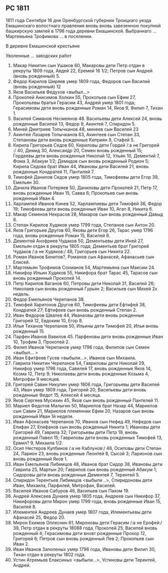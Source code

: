 ## РС 1811 

1811 года Сентября 16 дня Оренбургской губернии Троицкаго уезда Емашинскаго волостнаго правления вновь вновь завезенною покупной башкирскую замлей в 1798 года деревни Емашинской. Выбраннаго ... Мартемьяна Трофимова ... в поселении.

В деревне Емашинской крестьяне

Уволенные ... заводских работ

<!-- Причислены по укащу кащенной палыты пармской губернии ... волости 1801 года -->

1. Макар Никитин сын Ушаков 60, Макаровы дети Петр отдан в рекруты 1809 года, Авдей 22, Еремей 16 1/2; Петров сын Андрей (вновь рожденный) 5.
2. Федор Кирилов Ширяев умер 1809 года, Федоров сын Василей (вновь рожденный) 12
3. Яков Васильев Федухов <выбыл...>
4. Прокопей Анисимов Холкин 55, Прокопьев сын Ефим 27, Прокопьевы братья Герасим 43, Андрей умер 1801 года; Герасимовы дети вновь рожденные Роман 14, Яков 9, Филип 7, Тихан 1.
5. Василей Симанов Несмеянов 48. Васильевы дети Алексей 24, вновь рожденные Василей 13, Федор 9, Акинтей 7, Спиридон 5.
6. Миней Дмитриев Топычканов 48, минеев сын Василей 23
7. Акинтей Лазарев Топычканов 63, Акинтеев сын Степан 33, Степановы дети вновь рожденные Киприян 9, Стафей 5.
8. Кирила Григорьев Седов 60, Кириловы дети Гордей /:а не Григорей :/ 40, Демид 30, Александр 20, Семен вновь рожденный 15; Гордеевы дети вновь рожденные Николай 12, Ульян 10, Дементий 7, Фома 3, Абакум 1/2; Демидов сын вновь рожденный Родион 5; Кирила Седова брат Иван 44, Ивановы дети Василей 21, вновь рожденные Кондратей 11, Пантилей 7.
9. Тимофей Данилов Седов умер 1805 года, Тимофеевы дети Егор 39, Емельян 30.
10. Данила Иванов Потеряев 50, Даниловы дети Прокопей 21, Петр 17, вновь рожденные Иван 15, Савва 6; Прокопьев сын вновь рожденный Иван 4.
11. Харлампей Иванов Кинев 52, Харлампиевы дети Тимофей 36, Федор 19; Тимофеевы дети вновь рожденные Иван 10, Агап 8, Никита 6.
12. Макар Семенов Некрасов 28, Макаров сын вновь рожденный Давыд 8.
13. Степан Кирилов Худяков умер 1799 года, Степанов сын Антон 20.
14. Яков Григорьев Другов 60, Яковы дети Егор 26, Тарас умер 1796 года, вновь рожденные Роман 15, Василей 8.
15. Дементей Анофриев Чудаков 50, Дементьевы дети Иней 27, Емельян отдан в рекруты 1805 года; Дементьев брат Григорей Чудаков /:а не Худяков:/ 48, Григорьев сын Никита 22.
16. Роман Иванов Бенитов?, Романов сын Афанасей, Афанасьев сын Елисей.
17. Мартемьян Трофимов Сохманов 54, Мартемьяна сын Максим 24.
18. Никифор Ильин Худяков 55, Никифора брат Тарас 45, Тарасов сын вновь рожденный Прокопей 14.
19. Петр Кирилов Ваганов 60, Петровы дети Николай 31, Василей 26; Николаев сын вновь рожденный Гурьян 2; Васильев сын Михей 2х недель.
20. Федор Емельянов Черепанов 38.
21. Тимофей Харитонов Другов 60, Тимофеевы дети Ефтифей 38, Кондратей 27; Ефтифеев сын вновь рожденный Степан 2.
22. Иван Федоров Швалев 44, Иванаовы дети вновь рожденные Григорей 12, Евдоким 10, Егор 8.
23. Илья Тиханов Черепанов 50, Ильины дети Тимофей 20, Илья вновь рожденный 15. 
24. Парфен Иванов Вавилов 45. Парфеновы дети вновь рожденные Иван 10, Трофим 3, Прокопей 2.
25. Филип Иванов Черепанов умер 1796 года, Филипов сын Семен <выбыл... >
26. Иван Ефитфеев Гусев <выбыли...>, Иванов сын Михаила.
27. Гаврила Никитин Черепанов 54, Гавриловы дети Николай 29, Никифор умер 1796 года, Савелей 17, вновь рожденные Яков 14, Козма 12, Петр 9; Николаевы дети вновь рожденные Козьма 4, Митрофан 9 месяцев.
28. Григорей Савин Никулин умер 1806 года, Григорьевы дети Василей 43, Иван умер 1809 года, Григорей 20; Васильевы дети вновь рожденные Федот 15, Алексей 4 месяца.
29. Яков Сергеев Мусихин 45, Яков сын вновь рожденный Пантелей 11.
30. Мариел Федотов Малыгин 50, Мариелов брат Назар 44, Мариелов сын Савин 21, Мариелов племянник Ефим 20, Назаров сын вновь рожденный Иван 1й недели.
31. Иван Афонасьев Черепанов 70, Иванов сын Нефед 49, Нефедов сын Епифан 27, Епифанов сын вновь рожденный Никита 1; Ивановы дети Григорей 49, Гаврила 32; Григорьевы дети Петр 19, вновь рожденный Павел 15; Гавриловы дети вновь рожденные Тимофей 13, Ермил? 9, Михаила 1/2.
32. Осип Нестеров Кулбинов /:а не Каблунов:/ 48, Осиповы дети  Степан 24, Ларион 23, вновь рожденные Леонтей 8, Сысой 3; Ларионов сын вновь рожденный Яков 1.
33. Иван Емельянов Либимцов 48, Иванов брат Сидор 38, Ивановы дети Гаврила 25, Мартын 20; Гаврилов сын вновь рожденный Абакум 1; Сидоровы дети вновь рожденные Дементей 7, Терентей 5.
34. Спиридон Терентьев Либимцов <выбыли ..>, Спиридоновы дети Иван, Михаила, Парфилей, Митрофан, Василей.
35. Василей Иванов Сабуров 46, Васильев сын Пахом 19.
36. Андрей Алексеев Дунаев умер 1805 года, Андреев сын Никифор 37, Никифоровы дети Мирон умер 1799 года, вновь рожденные Иван 15, Василей 8.
37. Илементей Андреев Дунаев умер 1807 года, Илементьевы дети Афанасей 25, Федор 20.
38. Мирон Екимов Оплеснин 61, Мироновы дети Герасим /:а не Ерофей:/ 39, Петр отдан в рекруты 18088 года, Прокопей 25, Василей вновь рожденный 4; Герасимовы дети вновт рожденные Прохор 12, Григорей 6; Петров сын вновь рожденный Лев 2; Прокопьев сын Иван 2.
39. Иван Иванов Заполеных умер 1796 года, Ивановы дети Филип 30, Тихан отдан в рекруты 1802 года.
40. Устин Атремьев Елаксиных <выбыли...>, Устиновы дети Терентей, Андрей.